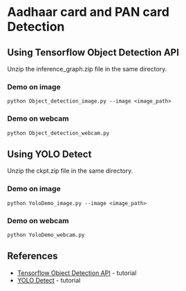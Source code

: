 # Aadhaar card and PAN card Detection

## Using Tensorflow Object Detection API

Unzip the inference_graph.zip file in the same directory.

### Demo on image
```    
python Object_detection_image.py --image <image_path> 
```
### Demo on webcam
```    
python Object_detection_webcam.py
```

## Using YOLO Detect

Unzip the ckpt.zip file in the same directory.

### Demo on image
```    
python YoloDemo_image.py --image <image_path>
```
### Demo on webcam
```    
python YoloDemo_webcam.py
```
## References

* [Tensorflow Object Detection API](https://github.com/EdjeElectronics/TensorFlow-Object-Detection-API-Tutorial-Train-Multiple-Objects-Windows-10) - tutorial
* [YOLO Detect](https://towardsdatascience.com/yolov2-object-detection-using-darkflow-83db6aa5cf5f) - tutorial

